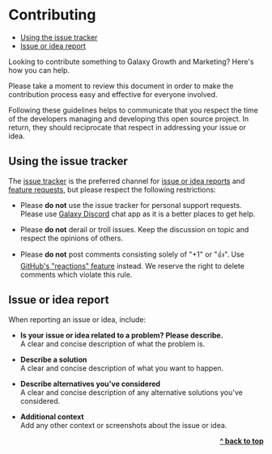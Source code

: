 # Contributing

- [Using the issue tracker](#using-the-issue-tracker)
- [Issue or idea report](#issue-or-idea-report)

Looking to contribute something to Galaxy Growth and Marketing? Here's how you can help.

Please take a moment to review this document in order to make the contribution process easy and effective for everyone involved.

Following these guidelines helps to communicate that you respect the time of the developers managing and developing this open source project. In return, they should reciprocate that respect in addressing your issue or idea.


## Using the issue tracker

The [issue tracker](https://github.com/galaxypi/galaxy-grwoth/issues) is the preferred channel for [issue or idea reports](#issue-or-idea-report) and [feature requests](#feature-requests), but please respect the following
restrictions:

* Please **do not** use the issue tracker for personal support requests.  Please use [Galaxy Discord](https://discord.gg/36K9nan) chat app as it is a better places to get help.

* Please **do not** derail or troll issues. Keep the discussion on topic and respect the opinions of others.

* Please **do not** post comments consisting solely of "+1" or ":thumbsup:". Use [GitHub's "reactions" feature](https://github.com/blog/2119-add-reactions-to-pull-requests-issues-and-comments) instead. We reserve the right to delete comments which violate this rule.


## Issue or idea report

When reporting an issue or idea, include:

- **Is your issue or idea related to a problem? Please describe.** <br/>
A clear and concise description of what the problem is.

- **Describe a solution** <br/>
A clear and concise description of what you want to happen.

- **Describe alternatives you've considered** <br/>
A clear and concise description of any alternative solutions you've considered.

- **Additional context** <br/>
Add any other context or screenshots about the issue or idea.

<div align="right">
    <b><a href="#contributing">^ back to top</a></b>
</div>